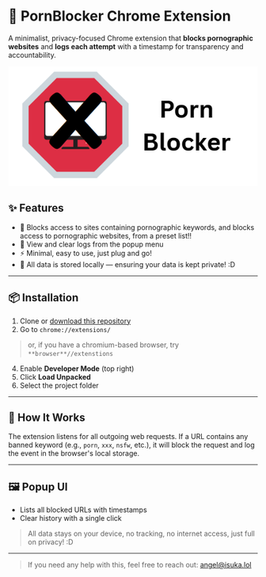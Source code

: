 # 🚫 PornBlocker Chrome Extension

A minimalist, privacy-focused Chrome extension that **blocks pornographic websites** and **logs each attempt** with a timestamp for transparency and accountability.

![Logo](./icons/image.png)

## ✨ Features

- 🔐 Blocks access to sites containing pornographic keywords, and blocks access to pornographic websites, from a preset list!!
- 🧾 View and clear logs from the popup menu
- ⚡️ Minimal, easy to use, just plug and go!
- 💾 All data is stored locally — ensuring your data is kept private! :D

---

## 📦 Installation

1. Clone or [download this repository](https://github.com/zuyomi/porn-blocker/releases)
2. Go to `chrome://extensions/`
> or, if you have a chromium-based browser, try `**browser**//extenstions`
4. Enable **Developer Mode** (top right)
5. Click **Load Unpacked**
6. Select the project folder

---

## 🧠 How It Works

The extension listens for all outgoing web requests. If a URL contains any banned keyword (e.g., `porn`, `xxx`, `nsfw`, etc.), it will block the request and log the event in the browser's local storage.

---

## 🖼️ Popup UI

- Lists all blocked URLs with timestamps
- Clear history with a single click

> All data stays on your device, no tracking, no internet access, just full on privacy! :D 

---

> If you need any help with this, feel free to reach out: angel@isuka.lol


